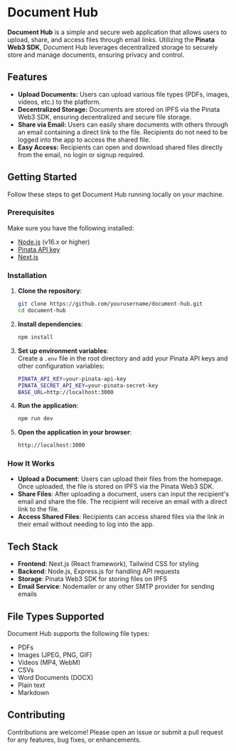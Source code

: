 # Document Hub

**Document Hub** is a simple and secure web application that allows users to upload, share, and access files through email links. Utilizing the **Pinata Web3 SDK**, Document Hub leverages decentralized storage to securely store and manage documents, ensuring privacy and control.

## Features

- **Upload Documents:** Users can upload various file types (PDFs, images, videos, etc.) to the platform.
- **Decentralized Storage:** Documents are stored on IPFS via the Pinata Web3 SDK, ensuring decentralized and secure file storage.
- **Share via Email:** Users can easily share documents with others through an email containing a direct link to the file. Recipients do not need to be logged into the app to access the shared file.
- **Easy Access:** Recipients can open and download shared files directly from the email, no login or signup required.

## Getting Started

Follow these steps to get Document Hub running locally on your machine.

### Prerequisites

Make sure you have the following installed:
- [Node.js](https://nodejs.org/) (v16.x or higher)
- [Pinata API key](https://www.pinata.cloud/)
- [Next.js](https://nextjs.org/)

### Installation

1. **Clone the repository**:
    ```bash
    git clone https://github.com/yourusername/document-hub.git
    cd document-hub
    ```

2. **Install dependencies**:
    ```bash
    npm install
    ```

3. **Set up environment variables**:  
   Create a `.env` file in the root directory and add your Pinata API keys and other configuration variables:
    ```bash
    PINATA_API_KEY=your-pinata-api-key
    PINATA_SECRET_API_KEY=your-pinata-secret-key
    BASE_URL=http://localhost:3000
    ```

4. **Run the application**:
    ```bash
    npm run dev
    ```

5. **Open the application in your browser**:
    ```bash
    http://localhost:3000
    ```

### How It Works

- **Upload a Document**: Users can upload their files from the homepage. Once uploaded, the file is stored on IPFS via the Pinata Web3 SDK.
- **Share Files**: After uploading a document, users can input the recipient's email and share the file. The recipient will receive an email with a direct link to the file.
- **Access Shared Files**: Recipients can access shared files via the link in their email without needing to log into the app.

## Tech Stack

- **Frontend**: Next.js (React framework), Tailwind CSS for styling
- **Backend**: Node.js, Express.js for handling API requests
- **Storage**: Pinata Web3 SDK for storing files on IPFS
- **Email Service**: Nodemailer or any other SMTP provider for sending emails

## File Types Supported

Document Hub supports the following file types:
- PDFs
- Images (JPEG, PNG, GIF)
- Videos (MP4, WebM)
- CSVs
- Word Documents (DOCX)
- Plain text
- Markdown

## Contributing

Contributions are welcome! Please open an issue or submit a pull request for any features, bug fixes, or enhancements.

